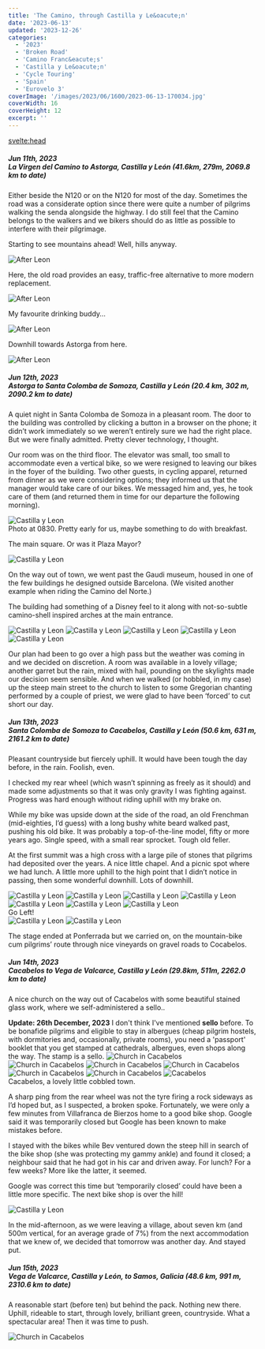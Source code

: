 ```yaml
---
title: 'The Camino, through Castilla y Le&oacute;n'
date: '2023-06-13'
updated: '2023-12-26'
categories:
  - '2023'
  - 'Broken Road'
  - 'Camino Franc&eacute;s'
  - 'Castilla y Le&oacute;n'
  - 'Cycle Touring'
  - 'Spain'
  - 'Eurovelo 3'
coverImage: '/images/2023/06/1600/2023-06-13-170034.jpg'
coverWidth: 16
coverHeight: 12
excerpt: ''
---
```


<svelte:head>

<title>
Castilla y Le&oacute;n
</title>
</svelte:head>

<script>
	import Callout from '$lib/components/Callout.svelte'
</script>

<section class="card">
  <h5>
    Jun 11th, 2023
    <br /> La Virgen del Camino to Astorga, Castilla y Le&oacute;n
    (41.6km, 279m, 2069.8 km to date)   
  </h5>
  <p>Either beside the N120 or on the N120 for most of the day. Sometimes the road was a considerate option since there were quite a number of pilgrims walking the senda alongside the highway. I do still feel that the Camino belongs to the walkers and we bikers should do as little as possible to interfere with their pilgrimage.</p>
  <p>Starting to see mountains ahead! Well, hills anyway.</p>
  <img alt="After Leon" src="/images/2023/06/1600/2023-06-11-152052.jpg" /> 
  <p>Here, the old road provides an easy, traffic-free alternative to more modern replacement.</p>
  <img alt="After Leon" src="/images/2023/06/1600/2023-06-11-152209.jpg" /> 
  <p>My favourite drinking buddy…</p>
  <img alt="After Leon" src="/images/2023/06/1600/2023-06-11-152314.jpg" /> 
  <p>Downhill towards Astorga from here.</p>
  <img alt="After Leon" src="/images/2023/06/1600/2023-06-11-153809.jpg" /> 
</section>

<section class="card">
  <h5>
    Jun 12th, 2023
    <br /> Astorga to Santa Colomba de Somoza, Castilla y Le&oacute;n
    (20.4 km, 302 m, 2090.2 km to date)   
  </h5>
  <p>A quiet night in Santa Colomba de Somoza in a pleasant room. The door to the building was controlled by clicking a button in a browser on the phone; it didn’t work immediately so we weren’t entirely sure we had the right place. But we were finally admitted. Pretty clever technology, I thought. </p>
  <p>Our room was on the third floor. The elevator was small, too small to accommodate even a vertical bike, so we were resigned to leaving our bikes in the foyer of the building. Two other guests, in cycling apparel, returned from dinner as we were considering options; they informed us that the manager would take care of our bikes. We messaged him and, yes, he took care of them (and returned them in time for our departure the following morning).</p>
  <img alt="Castilla y Leon" src="/images/2023/06/1600/2023-06-12-083416.jpg" />
  <div class="caption">Photo at 0830. Pretty early for us, maybe something to do with breakfast.</div> 
  <p>The main square. Or was it Plaza Mayor?</p>
  <img alt="Castilla y Leon" src="/images/2023/06/1600/2023-06-12-083541.jpg" />
  <p>On the way out of town, we went past the Gaudi museum, housed in one of the few buildings he designed outside Barcelona. (We visited another example when riding the Camino del Norte.) </p>
  <p>The building had something of a Disney feel to it along with not-so-subtle camino-shell inspired arches at the main entrance.</p>
  <img alt="Castilla y Leon" src="/images/2023/06/1600/2023-06-12-103400.jpg" />
  <img alt="Castilla y Leon" src="/images/2023/06/1600/2023-06-12-103523.jpg" />
  <img alt="Castilla y Leon" src="/images/2023/06/1600/2023-06-12-103737.jpg" />
  <img alt="Castilla y Leon" src="/images/2023/06/1600/2023-06-12-132741.jpg" />
  <img alt="Castilla y Leon" src="/images/2023/06/1600/2023-06-12-122008.jpg" />
  <p>Our plan had been to go over a high pass but the weather was coming in and we decided on discretion. A room was available in a lovely village; another garret but the rain, mixed with hail, pounding on the skylights made our decision seem sensible. And when we walked (or hobbled, in my case) up the steep main street to the church to listen to some Gregorian chanting performed by a couple of priest, we were glad to have been ‘forced’ to cut short our day.</p>
  
</section>

<section class="card">
  <h5>
    Jun 13th, 2023
    <br /> Santa Colomba de Somoza to Cacabelos, Castilla y Le&oacute;n
    (50.6 km, 631 m, 2161.2 km to date)   
  </h5>
  <p>Pleasant countryside but fiercely uphill. It would have been tough the day before, in the rain. Foolish, even.</p>
  <p>I checked my rear wheel (which wasn’t spinning as freely as it should) and made some adjustments so that it was only gravity I was fighting against. Progress was hard enough without riding uphill with my brake on.</p>
  
  <p>While my bike was upside down at the side of the road, an old Frenchman (mid-eighties, I’d guess) with a long bushy white beard walked past, pushing his old bike. It was probably a top-of-the-line model, fifty or more years ago. Single speed, with a small rear sprocket. Tough old feller.</p>
  <p>At the first summit was a high cross with a large pile of stones that pilgrims had deposited over the years. A nice little chapel. And a picnic spot where we had lunch. A little more uphill to the high point that I didn’t notice in passing, then some wonderful downhill. Lots of downhill.</p>
  <img alt="Castilla y Leon" src="/images/2023/06/1600/2023-06-13-134329.jpg" />
  <img alt="Castilla y Leon" src="/images/2023/06/1600/2023-06-13-134606.jpg" />
  <img alt="Castilla y Leon" src="/images/2023/06/1600/2023-06-13-135203.jpg" />
  <img alt="Castilla y Leon" src="/images/2023/06/1600/2023-06-13-135745.jpg" />
  <img alt="Castilla y Leon" src="/images/2023/06/1600/2023-06-13-140006.jpg" />
  <img alt="Castilla y Leon" src="/images/2023/06/1600/2023-06-13-140102.jpg" />
  <img alt="Castilla y Leon" src="/images/2023/06/1600/2023-06-13-170034.jpg" />
  <div class="caption">Go Left!</div>
  <img alt="Castilla y Leon" src="/images/2023/06/1600/2023-06-13-175220.jpg" />
  <img alt="Castilla y Leon" src="/images/2023/06/1600/2023-06-13-175240.jpg" />
  <p>The stage ended at Ponferrada but we carried on, on the mountain-bike cum pilgrims’ route through nice vineyards on gravel roads to Cocabelos.</p> 
</section>

<section class="card">
  <h5>
    Jun 14th, 2023
    <br /> Cacabelos to Vega de Valcarce, Castilla y Le&oacute;n
    (29.8km, 511m, 2262.0 km to date)   
  </h5>
  <p>A nice church on the way out of Cacabelos with some beautiful stained glass work, where we self-administered a sello..</p>
  <Callout>
  <strong>Update: 26th December, 2023</strong> I don't think I've mentioned <strong>sello</strong> before. To be bonafide pilgrims and eligible to stay in albergues (cheap pilgrim hostels, with dormitories and, occasionally, private rooms), you need a 'passport' booklet that you get stamped at cathedrals, albergues, even shops along the way. The stamp is a sello.
  </Callout>
 
  <img alt="Church in Cacabelos" src="/images/2023/06/1600/2023-06-14-103807.jpg" />
  <img alt="Church in Cacabelos" src="/images/2023/06/1600/2023-06-14-103828.jpg" />
  <img alt="Church in Cacabelos" src="/images/2023/06/1600/2023-06-14-103959.jpg" />
  <img alt="Church in Cacabelos" src="/images/2023/06/1600/2023-06-14-104019.jpg" />
  <img alt="Church in Cacabelos" src="/images/2023/06/1600/2023-06-14-104027.jpg" />
  <img alt="Church in Cacabelos" src="/images/2023/06/1600/2023-06-14-104042.jpg" />
  <img alt="Cacabelos" src="/images/2023/06/1600/2023-06-14-104238.jpg" />
  <div class="caption">Cacabelos, a lovely little cobbled town.</div>
  <p>A sharp ping from the rear wheel was not the tyre firing a rock sideways as I’d hoped but, as I suspected, a broken spoke. Fortunately, we were only a few minutes from Villafranca de Bierzos home to a good bike shop. Google said it was temporarily closed but Google has been known to make mistakes before.</p>
  <p>I stayed with the bikes while Bev ventured down the steep hill in search of the bike shop (she was protecting my gammy ankle) and found it closed; a neighbour said that he had got in his car and driven away. For lunch? For a few weeks? More like the latter, it seemed.</p>
  <p>Google was correct this time but ‘temporarily closed’ could have been a little more specific. The next bike shop is over the hill!</p>
  <img alt="Castilla y Leon" src="/images/2023/06/1600/2023-06-14-143901.jpg" />
  <p>In the mid-afternoon, as we were leaving a village, about seven km (and 500m vertical, for an average grade of 7%) from the next accommodation that we knew of, we decided that tomorrow was another day. And stayed put.</p>
</section>

<section class="card">
  <h5>
    Jun 15th, 2023
    <br />  Vega de Valcarce, Castilla y León, to Samos, Galicia
    (48.6 km, 991 m, 2310.6 km to date)   
  </h5>
  <p>A reasonable start (before ten) but behind the pack. Nothing new there. Uphill, rideable to start, through lovely, brilliant green, countryside. What a spectacular area! Then it was time to push.</p>
  
 
  <img alt="Church in Cacabelos" src="/images/2023/06/1600/2023-06-14-103807.jpg" />
 
</section>
